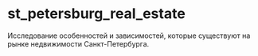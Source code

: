 # st_petersburg_real_estate
Исследование особенностей и зависимостей, которые существуют на рынке недвижимости Санкт-Петербурга.
